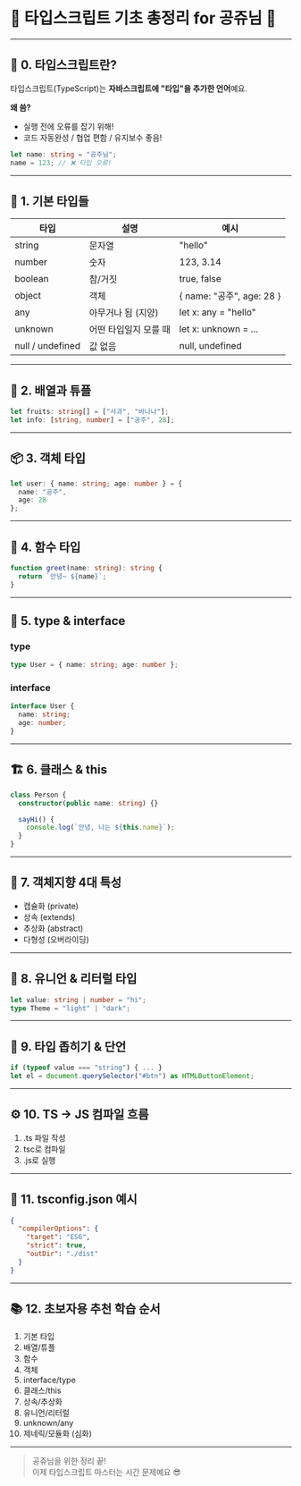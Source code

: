 
# 📘 타입스크립트 기초 총정리 for 공쥬님 👑

---

## 📌 0. 타입스크립트란?

타입스크립트(TypeScript)는 **자바스크립트에 "타입"을 추가한 언어**예요.

**왜 씀?**

- 실행 전에 오류를 잡기 위해!
- 코드 자동완성 / 협업 편함 / 유지보수 좋음!

```ts
let name: string = "공주님";
name = 123; // ❌ 타입 오류!
```

---

## 🧱 1. 기본 타입들

| 타입 | 설명 | 예시 |
|------|------|------|
| string | 문자열 | "hello" |
| number | 숫자 | 123, 3.14 |
| boolean | 참/거짓 | true, false |
| object | 객체 | { name: "공주", age: 28 } |
| any | 아무거나 됨 (지양) | let x: any = "hello" |
| unknown | 어떤 타입일지 모를 때 | let x: unknown = ... |
| null / undefined | 값 없음 | null, undefined |

---

## 🧩 2. 배열과 튜플

```ts
let fruits: string[] = ["사과", "바나나"];
let info: [string, number] = ["공주", 28];
```

---

## 📦 3. 객체 타입

```ts
let user: { name: string; age: number } = {
  name: "공주",
  age: 28
};
```

---

## 🧮 4. 함수 타입

```ts
function greet(name: string): string {
  return `안녕~ ${name}`;
}
```

---

## 🧱 5. type & interface

### type
```ts
type User = { name: string; age: number };
```

### interface
```ts
interface User {
  name: string;
  age: number;
}
```

---

## 🏗️ 6. 클래스 & this

```ts
class Person {
  constructor(public name: string) {}

  sayHi() {
    console.log(`안녕, 나는 ${this.name}`);
  }
}
```

---

## 🧬 7. 객체지향 4대 특성

- 캡슐화 (private)
- 상속 (extends)
- 추상화 (abstract)
- 다형성 (오버라이딩)

---

## 🔧 8. 유니언 & 리터럴 타입

```ts
let value: string | number = "hi";
type Theme = "light" | "dark";
```

---

## 🧨 9. 타입 좁히기 & 단언

```ts
if (typeof value === "string") { ... }
let el = document.querySelector("#btn") as HTMLButtonElement;
```

---

## ⚙️ 10. TS → JS 컴파일 흐름

1. .ts 파일 작성
2. tsc로 컴파일
3. .js로 실행

---

## 📁 11. tsconfig.json 예시

```json
{
  "compilerOptions": {
    "target": "ES6",
    "strict": true,
    "outDir": "./dist"
  }
}
```

---

## 📚 12. 초보자용 추천 학습 순서

1. 기본 타입
2. 배열/튜플
3. 함수
4. 객체
5. interface/type
6. 클래스/this
7. 상속/추상화
8. 유니언/리터럴
9. unknown/any
10. 제네릭/모듈화 (심화)

---

> 공쥬님을 위한 정리 끝!  
> 이제 타입스크립트 마스터는 시간 문제예요 😎
